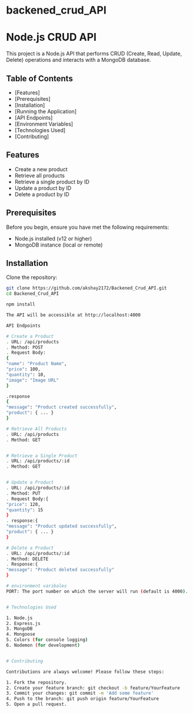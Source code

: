 # backened_crud_API


# Node.js CRUD API

This project is a Node.js API that performs CRUD (Create, Read, Update, Delete) operations and interacts with a MongoDB database.

## Table of Contents

- [Features]
- [Prerequisites]
- [Installation]
- [Running the Application]
- [API Endpoints]
- [Environment Variables]
- [Technologies Used]
- [Contributing]


## Features

- Create a new product
- Retrieve all products
- Retrieve a single product by ID
- Update a product by ID
- Delete a product by ID

## Prerequisites

Before you begin, ensure you have met the following requirements:

- Node.js installed (v12 or higher)
- MongoDB instance (local or remote)

## Installation

 Clone the repository:

   ```sh
   git clone https://github.com/akshay2172/Backened_Crud_API.git
   cd Backened_Crud_API

npm install

The API will be accessible at http://localhost:4000

API Endpoints

# Create a Product
. URL: /api/products
. Method: POST
. Request Body:
{
  "name": "Product Name",
  "price": 100,
  "quantity": 10,
  "image": "Image URL"
}

.response
{
  "message": "Product created successfully",
  "product": { ... }
}

# Retrieve All Products
. URL: /api/products
. Method: GET


# Retrieve a Single Product
. URL: /api/products/:id
. Method: GET


# Update a Product
. URL: /api/products/:id
. Method: PUT
. Request Body:{
  "price": 120,
  "quantity": 15
}
. response:{
  "message": "Product updated successfully",
  "product": { ... }
}

# Delete a Product
. URL: /api/products/:id
. Method: DELETE
. Response:{
  "message": "Product deleted successfully"
}

# environment varibales
PORT: The port number on which the server will run (default is 4000).


# Technologies Used

1. Node.js
2. Express.js
3. MongoDB
4. Mongoose
5. Colors (for console logging)
6. Nodemon (for development)


# Contributing

Contributions are always welcome! Please follow these steps:

1. Fork the repository.
2. Create your feature branch: git checkout -b feature/YourFeature
3. Commit your changes: git commit -m 'Add some feature'
4. Push to the branch: git push origin feature/YourFeature
5. Open a pull request.

